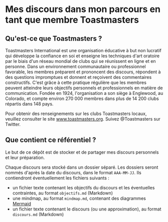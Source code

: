 # Mes discours dans mon parcours en tant que membre Toastmasters

## Qu'est-ce que Toastmasters ?

Toastmasters International est une organisation éducative à but non lucratif qui développe la confiance en soi et enseigne les techniques d'art oratoire par le biais d'un réseau mondial de clubs qui se réunissent en ligne et en personne.
Dans un environnement communautaire ou professionnel favorable, les membres préparent et prononcent des discours, répondent à des questions impromptues et donnent et reçoivent des commentaires constructifs. C'est grâce à cette pratique régulière que les membres peuvent atteindre leurs objectifs personnels et professionnels en matière de communication. Fondée en 1924, l'organisation a son siège à Englewood, au Colorado, et compte environ 270 000 membres dans plus de 14 200 clubs répartis dans 148 pays.

Pour obtenir des renseignements sur les clubs Toastmasters locaux, veuillez consulter le site www.toastmasters.org. Suivez @Toastmasters sur Twitter.

## Que contient ce référentiel ?

Le but de ce dépôt est de stocker et de partager mes discours personnels et leur préparation.

Chaque discours sera stocké dans un dossier séparé. Les dossiers seront nommés d'après la date du discours, dans le format `AAA-MM-JJ`. Ils contiendront éventuellement les fichiers suivants :

- un fichier texte contenant les objectifs du discours et les éventuelles contraintes, au format `objectifs.md` (Markdown)
- une mindmap, au format `mindmap.md`, contenant des diagrammes [Mermaid](https://mermaid.js.org/syntax/mindmap.html)
- un fichier texte contenant le discours (ou une approximation), au format `discours.md` (Markdown)
